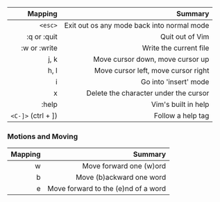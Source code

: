 | Mapping                 | Summary |
| -----------:            | -----------:|
| `<esc>`                 | Exit out os any mode back into normal mode |
| :q or :quit             | Quit out of Vim |
| :w or :write            | Write the current file |
| j, k                    | Move cursor down, move cursor up |
| h, l                    | Move cursor left, move cursor right |
| i                       | Go into 'insert' mode |
| x                       | Delete the character under the cursor |
| :help                   | Vim's built in help |
| `<C-]>` (ctrl + ])      | Follow a help tag |

### Motions and Moving
| Mapping                 | Summary |
| -----------:            | -----------:|
| w                       | Move forward one (w)ord |
| b                       | Move (b)ackward one word |
| e                       | Move forward to the (e)nd of a word |
